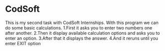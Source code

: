# CodSoft
This is my second task with CodSoft Internships.
With this program we can do some basic calculations.
1.First it asks you to enter two numbers one after another.
2.Then it display available calculation options and asks you to enter an option.
3.After that it displays the answer.
4.And it reruns until you enter EXIT option
